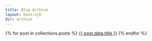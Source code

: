 ```yaml
---
title: Blog Archive
layout: base.njk
dir: archive
---
```


{% for post in collections.posts %}
<a href="{{ post.url }}">{{ post.data.title }}</a>
{% endfor %}
